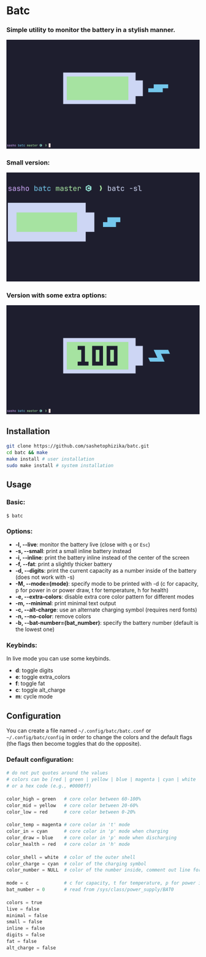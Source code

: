 # Batc

### Simple utility to monitor the battery in a stylish manner.

![image](screenshot.png "screenshot")
### Small version:

![image](screenshot_small.png "screenshot_small")
### Version with some extra options:

![image](screenshot_full.png "screenshot_full")

## Installation

```bash
git clone https://github.com/sashetophizika/batc.git
cd batc && make
make install # user installation
sudo make install # system installation
```

## Usage

### Basic:
```
$ batc
```
### Options:

* **-l, --live**: monitor the battery live (close with `q` or `Esc`)
* **-s, --small**: print a small inline battery instead
* **-i, --inline**: print the battery inline instead of the center of the screen
* **-f, --fat**: print a slightly thicker battery
* **-d, --digits**: print the current capacity as a number inside of the battery (does not work with -s)
* **-M, --mode=(mode)**: specify mode to be printed with -d (c for capacity, p for power in or power draw, t for temperature, h for health)
* **-e, --extra-colors**: disable extra core color pattern for different modes
* **-m, --minimal**: print minimal text output
* **-c, --alt-charge**: use an alternate charging symbol (requires nerd fonts)
* **-n, --no-color**: remove colors
* **-b, --bat-number=(bat_number)**: specify the battery number (default is the lowest one)

### Keybinds:
In live mode you can use some keybinds.

* **d**: toggle digits
* **e**: toggle extra_colors
* **f**: toggle fat
* **c**: toggle alt_charge
* **m**: cycle mode

## Configuration

You can create a file named `~/.config/batc/batc.conf` or `~/.config/batc/config` in order to change the colors and the default flags (the flags then become toggles that do the opposite).

### Default configuration:

```python
# do not put quotes around the values
# colors can be [red | green | yellow | blue | magenta | cyan | white | black | none]
# or a hex code (e.g., #0000ff)

color_high = green   # core color between 60-100%
color_mid = yellow   # core color between 20-60%
color_low = red      # core color between 0-20%

color_temp = magenta # core color in 't' mode
color_in = cyan      # core color in 'p' mode when charging
color_draw = blue    # core color in 'p' mode when discharging
color_health = red   # core color in 'h' mode

color_shell = white  # color of the outer shell
color_charge = cyan  # color of the charging symbol
color_number = NULL  # color of the number inside, comment out line for default

mode = c             # c for capacity, t for temperature, p for power in watts, h for health in percent
bat_number = 0       # read from /sys/class/power_supply/BAT0

colors = true 
live = false 
minimal = false
small = false
inline = false
digits = false
fat = false
alt_charge = false
```
